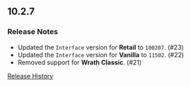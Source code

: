 ## 10.2.7

### Release Notes

- Updated the `Interface` version for **Retail** to `100207`. (#23)
- Updated the `Interface` version for **Vanilla** to `11502`. (#22)
- Removed support for **Wrath Classic**. (#21)

[Release History](https://github.com/SFX-WoW/Masque_Dominos/wiki/History)
